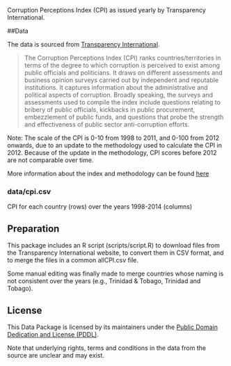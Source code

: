 Corruption Perceptions Index (CPI) as issued yearly by Transparency International. 

##Data

The data is sourced from [Transparency International](http://www.transparency.org/research/cpi/overview). 

> The Corruption Perceptions Index (CPI) ranks countries/territories in terms of the degree to which corruption is perceived to exist among public officials and politicians. It draws on different assessments and business opinion surveys carried out by independent and reputable institutions. It captures information about the administrative and political aspects of corruption. Broadly speaking, the surveys and assessments used to compile the index include questions relating to bribery of public officials, kickbacks in public procurement, embezzlement of public funds, and questions that probe the strength and effectiveness of public sector anti-corruption efforts. 


Note: The scale of the CPI is 0-10 from 1998 to 2011, and 0-100 from 2012 onwards, due to an update to the methodology used to calculate the CPI in 2012. Because of the update in the methodology, CPI scores before 2012 are not comparable over time. 

More information about the index and methodology can be found [here](http://www.transparency.org/cpi2014/in_detail)

### data/cpi.csv

CPI for each country (rows) over the years 1998-2014 (columns)

## Preparation

This package includes an R script (scripts/script.R) to download files from the Transparency International website, to convert them in CSV format, and to merge
the files in a common allCPI.csv file.

Some manual editing was finally made to merge countries whose naming is not consistent over the years (e.g., Trinidad & Tobago, Trinidad and Tobago).

## License

This Data Package is licensed by its maintainers under the [Public Domain Dedication and License (PDDL)](http://opendatacommons.org/licenses/pddl/1.0/).

Note that underlying rights, terms and conditions in the data from the source are unclear and may exist.




